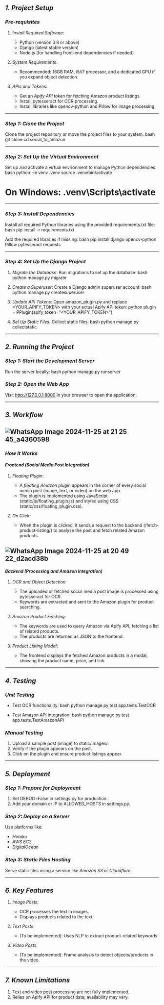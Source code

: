 ## *1. Project Setup*

### *Pre-requisites*
1. *Install Required Software:*
   - Python (version 3.8 or above)
   - Django (latest stable version)
   - Node.js (for handling front-end dependencies if needed)

2. *System Requirements*:
   - Recommended: 16GB RAM, i5/i7 processor, and a dedicated GPU if you expand object detection.

3. *APIs and Tokens*:
   - Get an *Apify API token* for fetching Amazon product listings.
   - Install pytesseract for OCR processing.
   - Install libraries like opencv-python and Pillow for image processing.

---

### *Step 1: Clone the Project*
Clone the project repository or move the project files to your system.
bash
git clone <your-repo-url>
cd social_to_amazon


---

### *Step 2: Set Up the Virtual Environment*
Set up and activate a virtual environment to manage Python dependencies:
bash
python -m venv .venv
source .venv/bin/activate  
# On Windows: .venv\Scripts\activate


---

### *Step 3: Install Dependencies*
Install all required Python libraries using the provided requirements.txt file:
bash
pip install -r requirements.txt


Add the required libraries if missing:
bash
pip install django opencv-python Pillow pytesseract requests


---

### *Step 4: Set Up the Django Project*
1. *Migrate the Database*:
   Run migrations to set up the database:
   bash
   python manage.py migrate
   

2. *Create a Superuser*:
   Create a Django admin superuser account:
   bash
   python manage.py createsuperuser
   

3. *Update API Tokens*:
   Open amazon_plugin.py and replace <YOUR_APIFY_TOKEN> with your actual Apify API token:
   python
   plugin = PPlugin(apify_token="<YOUR_APIFY_TOKEN>")
   

4. *Set Up Static Files*:
   Collect static files:
   bash
   python manage.py collectstatic
   

---

## *2. Running the Project*

### *Step 1: Start the Development Server*
Run the server locally:
bash
python manage.py runserver


### *Step 2: Open the Web App*
Visit http://127.0.0.1:8000 in your browser to open the application.

---

## *3. Workflow*

![WhatsApp Image 2024-11-25 at 21 25 45_a4360598](https://github.com/user-attachments/assets/7d6be9c5-245d-43cb-a1e2-f0d25a49d538)
---

### *How It Works*
#### *Frontend (Social Media Post Integration)*
1. *Floating Plugin*:
   - A *floating Amazon plugin* appears in the corner of every social media post (image, text, or video) on the web app.
   - The plugin is implemented using JavaScript (static/js/floating_plugin.js) and styled using CSS (static/css/floating_plugin.css).

2. *On Click*:
   - When the plugin is clicked, it sends a request to the backend (/fetch-product-listing/) to analyze the post and fetch related Amazon products.
  
![WhatsApp Image 2024-11-25 at 20 49 22_d2acd38b](https://github.com/user-attachments/assets/735b58a8-257a-46b0-849e-2cca33ab12b5)
---

#### *Backend (Processing and Amazon Integration)*
1. *OCR and Object Detection*:
   - The uploaded or fetched social media post image is processed using pytesseract for OCR.
   - Keywords are extracted and sent to the Amazon plugin for product searching.

2. *Amazon Product Fetching*:
   - The keywords are used to query Amazon via Apify API, fetching a list of related products.
   - The products are returned as JSON to the frontend.

3. *Product Listing Modal*:
   - The frontend displays the fetched Amazon products in a modal, showing the product name, price, and link.


---

## *4. Testing*

### *Unit Testing*
- Test OCR functionality:
  bash
  python manage.py test app.tests.TestOCR
  
- Test Amazon API integration:
  bash
  python manage.py test app.tests.TestAmazonAPI
  

### *Manual Testing*
1. Upload a sample post (image) to static/images/.
2. Verify if the plugin appears on the post.
3. Click on the plugin and ensure product listings appear.

---

## *5. Deployment*

### *Step 1: Prepare for Deployment*
1. Set DEBUG=False in settings.py for production.
2. Add your domain or IP to ALLOWED_HOSTS in settings.py.

### *Step 2: Deploy on a Server*
Use platforms like:
- *Heroku*
- *AWS EC2*
- *DigitalOcean*

### *Step 3: Static Files Hosting*
Serve static files using a service like *Amazon S3* or *Cloudflare*.

---

## *6. Key Features*

1. *Image Posts*:
   - OCR processes the text in images.
   - Displays products related to the text.

2. *Text Posts*:
   - (To be implemented): Uses NLP to extract product-related keywords.

3. *Video Posts*:
   - (To be implemented): Frame analysis to detect objects/products in the video.

---

## *7. Known Limitations*
1. Text and video post processing are not fully implemented.
2. Relies on Apify API for product data; availability may vary.
